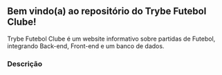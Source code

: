 ## Bem vindo(a) ao repositório do Trybe Futebol Clube!

Trybe Futebol Clube é um website informativo sobre partidas de Futebol, integrando Back-end, Front-end e um banco de dados.

### Descrição
